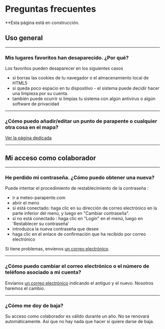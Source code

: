 # Preguntas frecuentes

**Esta página está en construcción.

## Uso general

---
### Mis lugares favoritos han desaparecido. ¿Por qué?

Los favoritos pueden desaparecer en los siguientes casos

- si borras las cookies de tu navegador o el almacenamiento local de HTML5
- si queda poco espacio en tu dispositivo - el sistema puede decidir hacer una limpieza por su cuenta.
- también puede ocurrir si limpias tu sistema con algún antivirus o algún software de privacidad

---
### ¿Cómo puedo añadir/editar un punto de parapente o cualquier otra cosa en el mapa?

[Ver la página dedicada](additional/edit-the-map.md)

---
## Mi acceso como colaborador

---
### He perdido mi contraseña. ¿Cómo puedo obtener una nueva?
Puede intentar el procedimiento de restablecimiento de la contraseña :

- ir a meteo-parapente.com
- abrir el menú
- si está conectado: haga clic en su dirección de correo electrónico en la parte inferior del menú, y luego en "Cambiar contraseña".
- si no está conectado : haga clic en "Login" en el menú, luego en 'Restablecer su contraseña'
- introduzca la nueva contraseña que desee
- haga clic en el enlace de confirmación que ha recibido por correo electrónico

Si tiene problemas, envíenos [un correo electrónico](../contact.md).

---
### ¿Cómo puedo cambiar el correo electrónico o el número de teléfono asociado a mi cuenta?
Envíanos [un correo electrónico](../contact.md) indicando el antiguo y el nuevo. Nosotros haremos el cambio.

---
### ¿Cómo me doy de baja?
Su acceso como colaborador es válido durante un año. No se renovará automáticamente. Así que no hay nada que hacer si quiere darse de baja.
